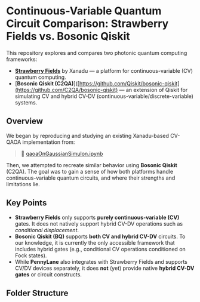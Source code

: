 # Continuous-Variable Quantum Circuit Comparison: Strawberry Fields vs. Bosonic Qiskit

This repository explores and compares two photonic quantum computing frameworks:

- [**Strawberry Fields**](https://strawberryfields.ai) by Xanadu — a platform for continuous-variable (CV) quantum computing.
- [**Bosonic Qiskit (C2QA)**]([https://github.com/Qiskit/bosonic-qiskit](https://github.com/C2QA/bosonic-qiskit) — an extension of Qiskit for simulating CV and hybrid CV-DV (continuous-variable/discrete-variable) systems.

## Overview

We began by reproducing and studying an existing Xanadu-based CV-QAOA implementation from:

> 📎 [qaoaOnGaussianSimulon.ipynb](https://github.com/mhakimih1988/CommercialBosonicQCSurvey/blob/main/XanaduSF/qaoaOnGaussianSimulon.ipynb)

Then, we attempted to recreate similar behavior using **Bosonic Qiskit** (C2QA). The goal was to gain a sense of how both platforms handle continuous-variable quantum circuits, and where their strengths and limitations lie.

## Key Points

- **Strawberry Fields** only supports **purely continuous-variable (CV)** gates. It does not natively support hybrid CV-DV operations such as *conditional displacement*.
- **Bosonic Qiskit (BQ)** supports **both CV and hybrid CV-DV** circuits. To our knowledge, it is currently the only accessible framework that includes hybrid gates (e.g., conditional CV operations conditioned on Fock states).
- While **PennyLane** also integrates with Strawberry Fields and supports CV/DV devices separately, it does **not** (yet) provide native **hybrid CV-DV gates** or circuit constructs.

## Folder Structure

